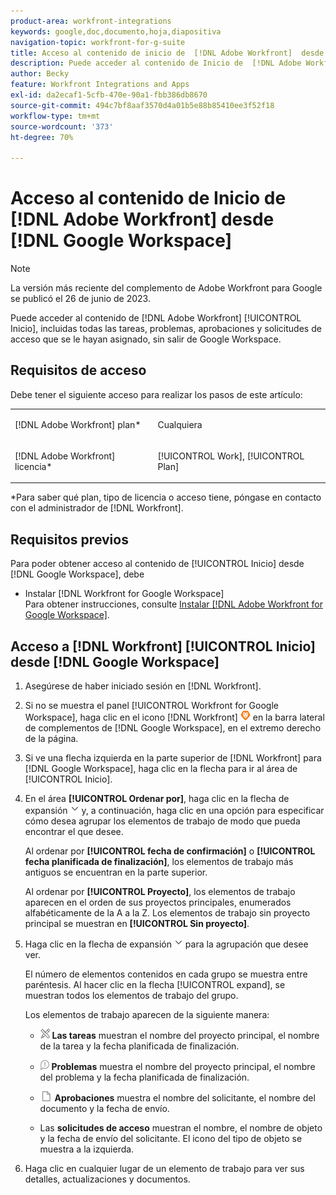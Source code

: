 ```yaml
---
product-area: workfront-integrations
keywords: google,doc,documento,hoja,diapositiva
navigation-topic: workfront-for-g-suite
title: Acceso al contenido de inicio de  [!DNL Adobe Workfront]  desde Google Workspace
description: Puede acceder al contenido de Inicio de  [!DNL Adobe Workfront] , incluidas todas las tareas, problemas, aprobaciones y solicitudes de acceso que se le hayan asignado, sin salir de Google Workspace.
author: Becky
feature: Workfront Integrations and Apps
exl-id: da2ecaf1-5cfb-470e-90a1-fbb386db8670
source-git-commit: 494c7bf8aaf3570d4a01b5e88b85410ee3f52f18
workflow-type: tm+mt
source-wordcount: '373'
ht-degree: 70%

---
```


# Acceso al contenido de Inicio de [!DNL Adobe Workfront] desde [!DNL Google Workspace]

>[!NOTE]
>
>La versión más reciente del complemento de Adobe Workfront para Google se publicó el 26 de junio de 2023.

Puede acceder al contenido de [!DNL Adobe Workfront] [!UICONTROL Inicio], incluidas todas las tareas, problemas, aprobaciones y solicitudes de acceso que se le hayan asignado, sin salir de Google Workspace.

## Requisitos de acceso

Debe tener el siguiente acceso para realizar los pasos de este artículo:

<table style="table-layout:auto"> 
 <col> 
 <col> 
 <tbody> 
  <tr> 
   <td role="rowheader">[!DNL Adobe Workfront] plan*</td> 
   <td> <p>Cualquiera</p> </td> 
  </tr> 
  <tr> 
   <td role="rowheader">[!DNL Adobe Workfront] licencia*</td> 
   <td> <p>[!UICONTROL Work], [!UICONTROL Plan]</p> </td> 
  </tr> 
 </tbody> 
</table>

&#42;Para saber qué plan, tipo de licencia o acceso tiene, póngase en contacto con el administrador de [!DNL Workfront].

## Requisitos previos

Para poder obtener acceso al contenido de [!UICONTROL Inicio] desde [!DNL Google Workspace], debe

* Instalar [!DNL Workfront for Google Workspace]\
   Para obtener instrucciones, consulte [Instalar [!DNL Adobe Workfront for Google Workspace]](../../workfront-integrations-and-apps/workfront-for-g-suite/install-workfront-for-gsuite.md).

## Acceso a [!DNL Workfront] [!UICONTROL Inicio] desde [!DNL Google Workspace]

1. Asegúrese de haber iniciado sesión en [!DNL Workfront].
1. Si no se muestra el panel [!UICONTROL Workfront for Google Workspace], haga clic en el icono [!DNL Workfront] ![Workfront icon](assets/wf-lion-icon.png) en la barra lateral de complementos de [!DNL Google Workspace], en el extremo derecho de la página.
1. Si ve una flecha izquierda en la parte superior de [!DNL Workfront] para [!DNL Google Workspace], haga clic en la flecha para ir al área de [!UICONTROL Inicio].

1. En el área **[!UICONTROL Ordenar por]**, haga clic en la flecha de expansión ![Expandir flecha](assets/dropdown-arrow.png) y, a continuación, haga clic en una opción para especificar cómo desea agrupar los elementos de trabajo de modo que pueda encontrar el que desee.

   Al ordenar por **[!UICONTROL fecha de confirmación]** o **[!UICONTROL fecha planificada de finalización]**, los elementos de trabajo más antiguos se encuentran en la parte superior.

   Al ordenar por **[!UICONTROL Proyecto]**, los elementos de trabajo aparecen en el orden de sus proyectos principales, enumerados alfabéticamente de la A a la Z. Los elementos de trabajo sin proyecto principal se muestran en **[!UICONTROL Sin proyecto]**.

1. Haga clic en la flecha de expansión ![Expandir flecha](assets/dropdown-arrow.png) para la agrupación que desee ver.

   El número de elementos contenidos en cada grupo se muestra entre paréntesis. Al hacer clic en la flecha [!UICONTROL expand], se muestran todos los elementos de trabajo del grupo.

   Los elementos de trabajo aparecen de la siguiente manera:

   * ![Icono de tarea](assets/task-icon.png) **Las tareas** muestran el nombre del proyecto principal, el nombre de la tarea y la fecha planificada de finalización.

   * ![Icono de problema](assets/issue-icon.png) **Problemas** muestra el nombre del proyecto principal, el nombre del problema y la fecha planificada de finalización.

   * ![Icono del documento](assets/document-icon.png) **Aprobaciones** muestra el nombre del solicitante, el nombre del documento y la fecha de envío.
   * Las **solicitudes de acceso** muestran el nombre, el nombre de objeto y la fecha de envío del solicitante. El icono del tipo de objeto se muestra a la izquierda.

1. Haga clic en cualquier lugar de un elemento de trabajo para ver sus detalles, actualizaciones y documentos.
